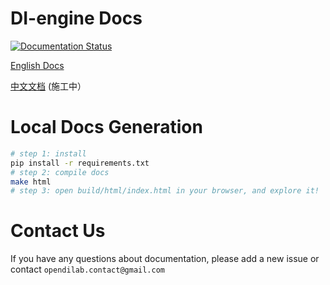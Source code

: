 # DI-engine Docs
[![Documentation Status](https://readthedocs.org/projects/di-engine-docs/badge/?version=latest)](https://di-engine-docs.readthedocs.io/en/latest/?badge=latest)

[English Docs](https://di-engine-docs.readthedocs.io/en/latest/index.html)

[中文文档](https://di-engine-docs.readthedocs.io/en/main-zh/index.html) (施工中）

# Local Docs Generation
```bash
# step 1: install
pip install -r requirements.txt
# step 2: compile docs
make html
# step 3: open build/html/index.html in your browser, and explore it!
```
# Contact Us
If you have any questions about documentation, please add a new issue or contact `opendilab.contact@gmail.com`
